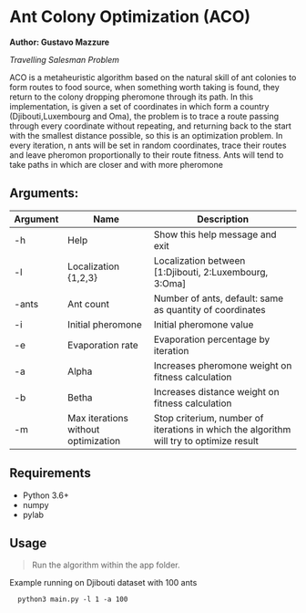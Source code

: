 # Ant Colony Optimization (ACO)
  **Author: Gustavo Mazzure**

  *Travelling Salesman Problem*


  ACO is a metaheuristic algorithm based on the natural skill of ant colonies to form routes to food source, when something worth taking is found, they return to the colony dropping pheromone through its path.
  In this implementation, is given a set of coordinates in which form a country (Djibouti,Luxembourg and Oma), the problem is to trace a route passing through every coordinate without repeating, and returning back to the start with the smallest distance possible, so this is an optimization problem.
  In every iteration, n ants will be set in random coordinates, trace their routes and leave pheromon proportionally to their route fitness. Ants will tend to take paths in which are closer and with more pheromone

## Arguments:
| Argument    | Name  | Description |
| ----------- | -------------------- | ----------- |
|-h           | Help                 | Show this help message and exit |
|-l           | Localization {1,2,3} | Localization between [1:Djibouti, 2:Luxembourg, 3:Oma] |
|-ants        | Ant count            | Number of ants, default: same as quantity of coordinates |
|-i           | Initial pheromone    | Initial pheromone value |
|-e           | Evaporation rate     | Evaporation percentage by iteration |
|-a           | Alpha                | Increases pheromone weight on fitness calculation |
|-b           | Betha                | Increases distance weight on fitness calculation |
|-m           | Max iterations without optimization | Stop criterium, number of iterations in which the algorithm will try to optimize result |

## Requirements
  - Python 3.6+
  - numpy
  - pylab

## Usage

  > Run the algorithm within the app folder.

  Example running on Djibouti dataset with 100 ants
  ```
    python3 main.py -l 1 -a 100
  ```
